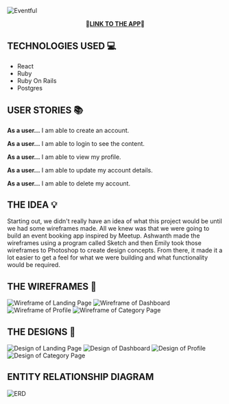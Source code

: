 ![Eventful](/client/src/assets/eventfulLogo.png)
<p align="center">🌟<a href="https://eventful-rails.herokuapp.com/"><b>LINK TO THE APP</b></a>🌟</b>

## TECHNOLOGIES USED 💻
* React
* Ruby
* Ruby On Rails
* Postgres

## USER STORIES 📚
<b>As a user...</b> I am able to create an account.

<b>As a user...</b> I am able to login to see the content.

<b>As a user...</b> I am able to view my profile.

<b>As a user...</b> I am able to update my account details.

<b>As a user...</b> I am able to delete my account.

## THE IDEA 💡
Starting out, we didn't really have an idea of what this project would be until we had some wireframes made. All we knew was that we were going to build an event booking app inspired by Meetup. Ashwanth made the wireframes using a program called Sketch and then Emily took those wireframes to Photoshop to create design concepts. From there, it made it a lot easier to get a feel for what we were building and what functionality would be required.

## THE WIREFRAMES 📐
![Wireframe of Landing Page](/ui-ux/wireframes/LANDING-PAGE.png)
![Wireframe of Dashboard](/ui-ux/wireframes/DASHBOARD.png)
![Wireframe of Profile](/ui-ux/wireframes/PROFILE-MODAL.png)
![Wireframe of Category Page](/ui-ux/wireframes/EVENT-CATEGORY-PAGE.png)

## THE DESIGNS 🎨
![Design of Landing Page](/ui-ux/designs/eventfulLandingPage.png)
![Design of Dashboard](/ui-ux/designs/eventfulMain.png)
![Design of Profile](/ui-ux/designs/eventfulUserModal.png)
![Design of Category Page](/ui-ux/designs/eventfulCatPage.png)

## ENTITY RELATIONSHIP DIAGRAM
![ERD](https://i.imgur.com/55bgwZi.png)
